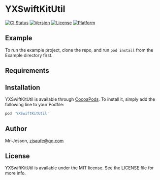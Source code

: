 # YXSwiftKitUtil

[![CI Status](https://img.shields.io/travis/Mr-Jesson/YXSwiftKitUtil.svg?style=flat)](https://travis-ci.org/Mr-Jesson/YXSwiftKitUtil)
[![Version](https://img.shields.io/cocoapods/v/YXSwiftKitUtil.svg?style=flat)](https://cocoapods.org/pods/YXSwiftKitUtil)
[![License](https://img.shields.io/cocoapods/l/YXSwiftKitUtil.svg?style=flat)](https://cocoapods.org/pods/YXSwiftKitUtil)
[![Platform](https://img.shields.io/cocoapods/p/YXSwiftKitUtil.svg?style=flat)](https://cocoapods.org/pods/YXSwiftKitUtil)

## Example

To run the example project, clone the repo, and run `pod install` from the Example directory first.

## Requirements

## Installation

YXSwiftKitUtil is available through [CocoaPods](https://cocoapods.org). To install
it, simply add the following line to your Podfile:

```ruby
pod 'YXSwiftKitUtil'
```

## Author

Mr-Jesson, zjsaufe@qq.com

## License

YXSwiftKitUtil is available under the MIT license. See the LICENSE file for more info.
